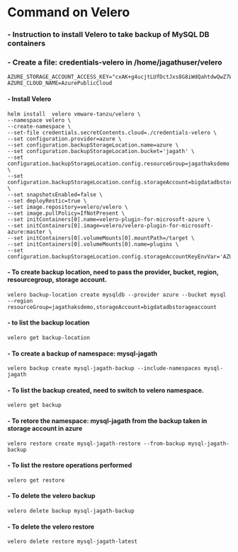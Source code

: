 # Command on Velero
### - Instruction to install Velero to take backup of MySQL DB containers
### - Create a file: credentials-velero in /home/jagathuser/velero
```
AZURE_STORAGE_ACCOUNT_ACCESS_KEY="cxAK+g4ucjtLUfDctJxs8G8iWdQahtdwQwZ7WQ+LfmEvRY4hJ6Fz3shAghFByg52mf37bwWJUtwJRsTUZS+akQ=="
AZURE_CLOUD_NAME=AzurePublicCloud
```
#### - Install Velero
```
helm install  velero vmware-tanzu/velero \
--namespace velero \
--create-namespace \
--set-file credentials.secretContents.cloud=./credentials-velero \
--set configuration.provider=azure \
--set configuration.backupStorageLocation.name=azure \
--set configuration.backupStorageLocation.bucket='jagath' \
--set configuration.backupStorageLocation.config.resourceGroup=jagathaksdemo \
--set configuration.backupStorageLocation.config.storageAccount=bigdatadbstorageaccount \
--set snapshotsEnabled=false \
--set deployRestic=true \
--set image.repository=velero/velero \
--set image.pullPolicy=IfNotPresent \
--set initContainers[0].name=velero-plugin-for-microsoft-azure \
--set initContainers[0].image=velero/velero-plugin-for-microsoft-azure:master \
--set initContainers[0].volumeMounts[0].mountPath=/target \
--set initContainers[0].volumeMounts[0].name=plugins \
--set configuration.backupStorageLocation.config.storageAccountKeyEnvVar='AZURE_STORAGE_ACCOUNT_ACCESS_KEY'
```
#### - To create backup location, need to pass the provider, bucket, region, resourcegroup, storage account.
```
velero backup-location create mysqldb --provider azure --bucket mysql --region resourceGroup=jagathaksdemo,storageAccount=bigdatadbstorageaccount
```
#### - to list the backup location
```
velero get backup-location
```
#### - To create a backup of namespace: mysql-jagath
```
velero backup create mysql-jagath-backup --include-namespaces mysql-jagath
```
#### - To list the backup created, need to switch to velero namespace.
```
velero get backup
```
#### - To retore the namespace: mysql-jagath from the backup taken in storage account in azure
```
velero restore create mysql-jagath-restore --from-backup mysql-jagath-backup
```
#### - To list the restore operations performed
```
velero get restore
```
#### - To delete the velero backup
```
velero delete backup mysql-jagath-backup
```
#### - To delete the velero restore
```
velero delete restore mysql-jagath-latest
```

